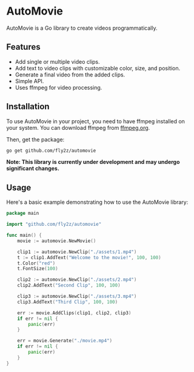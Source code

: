 # AutoMovie

AutoMovie is a Go library to create videos programmatically.

## Features
- Add single or multiple video clips.
- Add text to video clips with customizable color, size, and position.
- Generate a final video from the added clips.
- Simple API.
- Uses ffmpeg for video processing.


## Installation
To use AutoMovie in your project, you need to have ffmpeg installed on your system. You can download ffmpeg from [ffmpeg.org](https://ffmpeg.org).

Then, get the package:
```bash
go get github.com/fly2z/automovie
```
**Note: This library is currently under development and may undergo significant changes.**

## Usage
Here's a basic example demonstrating how to use the AutoMovie library:
```Go
package main

import "github.com/fly2z/automovie"

func main() {
	movie := automovie.NewMovie()

	clip1 := automovie.NewClip("./assets/1.mp4")
	t := clip1.AddText("Welcome to the movie!", 100, 100)
	t.Color("red")
	t.FontSize(100)

	clip2 := automovie.NewClip("./assets/2.mp4")
	clip2.AddText("Second Clip", 100, 100)

	clip3 := automovie.NewClip("./assets/3.mp4")
	clip3.AddText("Third Clip", 100, 100)

	err := movie.AddClips(clip1, clip2, clip3)
	if err != nil {
		panic(err)
	}

	err = movie.Generate("./movie.mp4")
	if err != nil {
		panic(err)
	}
}
```
